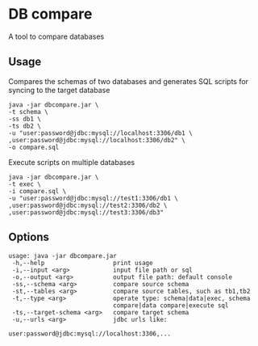 # DB compare
A tool to compare databases

## Usage
Compares the schemas of two databases and generates SQL scripts for syncing to the target database

```shell
java -jar dbcompare.jar \
-t schema \
-ss db1 \
-ts db2 \
-u "user:password@jdbc:mysql://localhost:3306/db1 \
,user:password@jdbc:mysql://localhost:3306/db2" \
-o compare.sql
```

Execute scripts on multiple databases

```shell
java -jar dbcompare.jar \
-t exec \
-i compare.sql \
-u "user:password@jdbc:mysql://test1:3306/db1 \
,user:password@jdbc:mysql://test2:3306/db2 \
,user:password@jdbc:mysql://test3:3306/db3"
```


## Options
```shell
usage: java -jar dbcompare.jar
 -h,--help                   print usage
 -i,--input <arg>            input file path or sql
 -o,--output <arg>           output file path: default console
 -ss,--schema <arg>          compare source schema
 -st,--tables <arg>          compare source tables, such as tb1,tb2
 -t,--type <arg>             operate type: schema|data|exec, schema
                             compare|data compare|execute sql
 -ts,--target-schema <arg>   compare target schema
 -u,--urls <arg>             jdbc urls like:
                             user:password@jdbc:mysql://localhost:3306,...
```